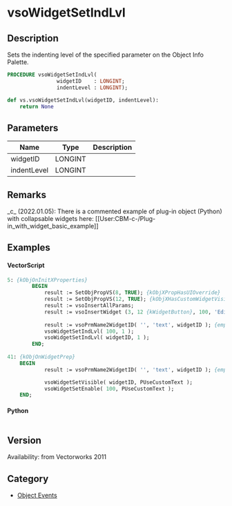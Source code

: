 # vsoWidgetSetIndLvl

## Description
Sets the indenting level of the specified parameter on the Object Info Palette.

```pascal
PROCEDURE vsoWidgetSetIndLvl(
				widgetID    : LONGINT;
				indentLevel : LONGINT);
```

```python
def vs.vsoWidgetSetIndLvl(widgetID, indentLevel):
    return None
```

## Parameters
|Name|Type|Description|
|---|---|---|
|widgetID|LONGINT|   |
|indentLevel|LONGINT|   |

## Remarks
\_c\_ (2022.01.05): There is a commented example of plug-in object (Python) with collapsable widgets here: [[User:CBM-c-/Plug-in_with_widget_basic_example]]

## Examples
#### VectorScript ####
```pascal
5: {kObjOnInitXProperties}
        BEGIN
            result := SetObjPropVS(8, TRUE); {kObjXPropHasUIOverride}
            result := SetObjPropVS(12, TRUE); {kObjXHasCustomWidgetVisibilities} {send kObjOnWidgetPrep}
            result := vsoInsertAllParams;
            result := vsoInsertWidget (3, 12 {kWidgetButton}, 100, 'Edit List...', 0);
 
            result := vsoPrmName2WidgetID( '', 'text', widgetID ); {empty string means the record of this parametric}
            vsoWidgetSetIndLvl( 100, 1 );
            vsoWidgetSetIndLvl( widgetID, 1 );
        END;
 
41: {kObjOnWidgetPrep}
	BEGIN
            result := vsoPrmName2WidgetID( '', 'text', widgetID ); {empty string means the record of this parametric}

            vsoWidgetSetVisible( widgetID, PUseCustomText );
            vsoWidgetSetEnable( 100, PUseCustomText );
	END;
```
#### Python ####
```python

```

## Version
Availability: from Vectorworks 2011

## Category
* [Object Events](../Categories/Object%20Events.md)
